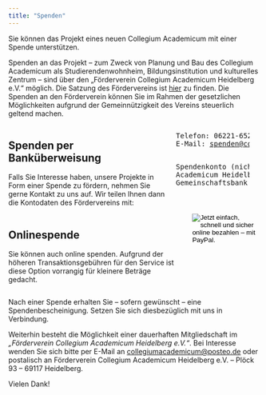 ```yaml
---
title: "Spenden"
---
```


Sie können das Projekt eines neuen Collegium Academicum mit einer Spende unterstützen.

Spenden an das Projekt – zum Zweck von Planung und Bau des Collegium Academicum als Studierendenwohnheim, Bildungsinstitution und kulturelles Zentrum – sind über den „Förderverein Collegium Academicum Heidelberg e.V.“ möglich. Die Satzung des Fördervereins ist [hier](/docs/satzung_foerderverein.pdf) zu finden. Die Spenden an den Förderverein können Sie im Rahmen der gesetzlichen Möglichkeiten aufgrund der Gemeinnützigkeit des Vereins steuerlich geltend machen.

<div class="columns">
    <div class="column">
        <h2>Spenden per Banküberweisung</h2>
        <p>Falls Sie Interesse haben, unsere Projekte in Form einer Spende zu fördern, nehmen Sie gerne Kontakt zu uns auf. Wir teilen Ihnen dann die Kontodaten des Fördervereins mit: </p>
    </div>
    <div class="column">
        <div class="notification is-primary">
            <pre class="is-size-7">Telefon: 06221-652236
E-Mail: <a href="mailto:spenden@collegiumacademicum.de">spenden@collegiumacademicum.de</a>

Spendenkonto (nicht für Direktkredite):
Förderverein Collegium Academicum Heidelberg e.V.
IBAN: DE92 4306 0967 6036 6733 00
GLS Gemeinschaftsbank eG
Verwendungszweck: Spende CA, Ihr Name</pre>
        </div>
    </div>
</div>

<div class="columns">
    <div class="column">
        <h2>Onlinespende</h2>
        <p>Sie können auch online spenden. Aufgrund der höheren Transaktionsgebühren für den Service ist diese Option vorrangig für kleinere Beträge gedacht.</p>
    </div>
    <div class="column">
        <div class="notification is-primary">
        <form class="paypal" action="https://www.paypal.com/cgi-bin/webscr" method="post" target="_top">
            <input type="hidden" name="cmd" value="_s-xclick">
            <input type="hidden" name="hosted_button_id" value="6JJ9J9UTPSKCG">
            <input type="image" src="https://www.paypalobjects.com/de_DE/DE/i/btn/btn_donateCC_LG.gif" border="0" name="submit" alt="Jetzt einfach, schnell und sicher online bezahlen – mit PayPal.">
            <img alt="" border="0" src="https://www.paypalobjects.com/de_DE/i/scr/pixel.gif" width="1" height="1">
        </form>
        </div>
    </div>
</div>

Nach einer Spende erhalten Sie – sofern gewünscht – eine Spendenbescheinigung. Setzen Sie sich diesbezüglich mit uns in Verbindung.

Weiterhin besteht die Möglichkeit einer dauerhaften Mitgliedschaft im _„Förderverein Collegium Academicum Heidelberg e.V.“_. Bei Interesse wenden Sie sich bitte per E-Mail an [collegiumacademicum@posteo.de](mailto:collegiumacademicum@posteo.de) oder postalisch an Förderverein Collegium Academicum Heidelberg e.V. – Plöck 93 – 69117 Heidelberg.

Vielen Dank!
